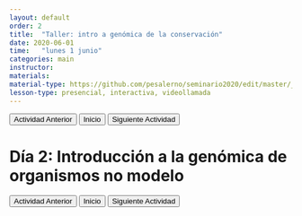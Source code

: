 ```yaml
---
layout: default
order: 2
title:  "Taller: intro a genómica de la conservación"
date: 2020-06-01
time:   "lunes 1 junio"
categories: main
instructor: 
materials: 
material-type: https://github.com/pesalerno/seminario2020/edit/master/_posts/2019-08-05-07-lunch.md
lesson-type: presencial, interactiva, videollamada 
---
```


<a href="https://github.com/pesalerno/seminario2020/blob/master/_posts/2020-06-01-1_intro.md"><button>Actividad Anterior</button></a>		<a href="https://pesalerno.github.io/seminario2020/"><button>Inicio</button></a>    <a href="https://github.com/pesalerno/seminario2020/blob/master/_posts/2020-06-02-3_poblacional.md"><button>Siguiente Actividad</button></a>

# Día 2: Introducción a la genómica de organismos no modelo

<a href="https://github.com/pesalerno/seminario2020/blob/master/_posts/2020-06-01-1_intro.md"><button>Actividad Anterior</button></a>		<a href="https://pesalerno.github.io/seminario2020/"><button>Inicio</button></a>    <a href="https://github.com/pesalerno/seminario2020/blob/master/_posts/2020-06-02-3_poblacional.md"><button>Siguiente Actividad</button></a>
